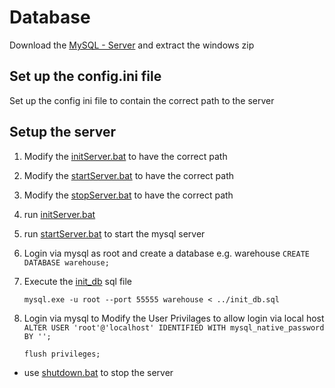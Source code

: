 # Database

Download the [MySQL - Server](https://dev.mysql.com/downloads/mysql/) and extract the windows zip

## Set up the config.ini file
Set up the config ini file to contain the correct path to the server

## Setup the server
1. Modify the [initServer.bat](./initServer.bat) to have the correct path

2. Modify the [startServer.bat](./startServer.bat) to have the correct path

3. Modify the [stopServer.bat](./startServer.bat) to have the correct path


4. run  [initServer.bat](./initServer.bat)

5. run  [startServer.bat](./startServer.bat) to start the mysql server
 
6. Login via mysql as root and create a database e.g. warehouse `CREATE DATABASE warehouse;`
7. Execute the  [init_db](./init_db.sql) sql file 

    `mysql.exe -u root --port 55555 warehouse < ../init_db.sql`
8. Login via mysql to Modify the User Privilages to allow login via local host 
    `ALTER USER 'root'@'localhost' IDENTIFIED WITH mysql_native_password BY '';`

   `flush privileges;`

- use [shutdown.bat](./shutdown.bat) to stop the server



